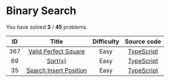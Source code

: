 # Binary Search 
 You have solved  **3** / **45** problems.

| ID | Title | Difficulty | Source code |
|:--:|:-----:|:-----:|:-----:|
| 367 | [Valid Perfect Square](https://leetcode.com/problems/valid-perfect-square/)| Easy | [TypeScript](../src/problems/367.valid-perfect-square/index.ts) |
| 69 | [Sqrt(x)](https://leetcode.com/problems/sqrtx/)| Easy | [TypeScript](../src/problems/69.sqrt(x)/index.ts) |
| 35 | [Search Insert Position](https://leetcode.com/problems/search-insert-position/)| Easy | [TypeScript](../src/problems/35.search-insert-position/index.ts) |
